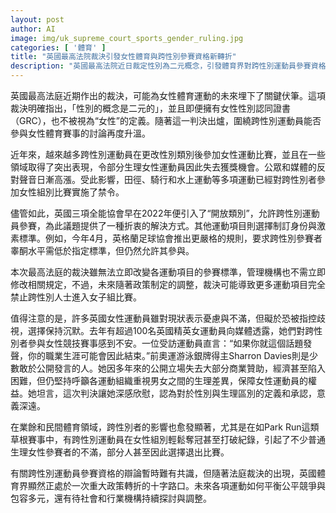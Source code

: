 ```yaml
---
layout: post
author: AI
image: img/uk_supreme_court_sports_gender_ruling.jpg
categories: [ '體育' ]
title: "英國最高法院裁決引發女性體育與跨性別參賽資格新轉折"
description: "英國最高法院近日裁定性別為二元概念，引發體育界對跨性別運動員參賽資格的新討論。儘管部分運動已對跨性別者實施禁令，也有組織採取折衷方案，如設置開放組或激素標準。裁決增加女性運動員發聲壓力，也讓未來政策走向充滿不確定，英國體育如何平衡競技公平與包容性成為焦點。"
---
```

英國最高法庭近期作出的裁決，可能為女性體育運動的未來埋下了關鍵伏筆。這項裁決明確指出，「性別的概念是二元的」，並且即便擁有女性性別認同證書（GRC），也不被視為“女性”的定義。隨著這一判決出爐，圍繞跨性別運動員能否參與女性體育賽事的討論再度升溫。

近年來，越來越多跨性別運動員在更改性別類別後參加女性運動比賽，並且在一些領域取得了突出表現，令部分生理女性運動員因此失去獲獎機會。公眾和媒體的反對聲音日漸高漲。受此影響，田徑、騎行和水上運動等多項運動已經對跨性別者參加女性組別比賽實施了禁令。

儘管如此，英國三項全能協會早在2022年便引入了“開放類別”，允許跨性別運動員參賽，為此議題提供了一種折衷的解決方式。其他運動項目則選擇制訂身份與激素標準。例如，今年4月，英格蘭足球協會推出更嚴格的規則，要求跨性別參賽者睾酮水平需低於指定標準，但仍然允許其參與。

本次最高法庭的裁決雖無法立即改變各運動項目的參賽標準，管理機構也不需立即修改相關規定，不過，未來隨著政策制定的調整，裁決可能導致更多運動項目完全禁止跨性別人士進入女子組比賽。

值得注意的是，許多英國女性運動員雖對現狀表示憂慮與不滿，但礙於恐被指控歧視，選擇保持沉默。去年有超過100名英國精英女運動員向媒體透露，她們對跨性別者參與女性競技賽事感到不安。一位受訪運動員直言：“如果你就這個話題發聲，你的職業生涯可能會因此結束。”前奧運游泳銀牌得主Sharron Davies則是少數敢於公開發言的人。她因多年來的公開立場失去大部分商業贊助，經濟甚至陷入困難，但仍堅持呼籲各運動組織重視男女之間的生理差異，保障女性運動員的權益。她坦言，這次判決讓她深感欣慰，認為對於性別與生理區別的定義和承認，意義深遠。

在業餘和民間體育領域，跨性別者的影響也愈發顯著，尤其是在如Park Run這類草根賽事中，有跨性別運動員在女性組別輕鬆奪冠甚至打破紀錄，引起了不少普通生理女性參賽者的不滿，部分人甚至因此選擇退出比賽。

有關跨性別運動員參賽資格的辯論暫時難有共識，但隨著法庭裁決的出現，英國體育界顯然正處於一次重大政策轉折的十字路口。未來各項運動如何平衡公平競爭與包容多元，還有待社會和行業機構持續探討與調整。